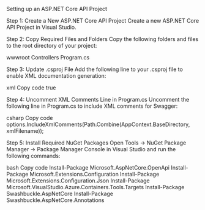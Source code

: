 Setting up an ASP.NET Core API Project

Step 1: Create a New ASP.NET Core API Project
Create a new ASP.NET Core API Project in Visual Studio.

Step 2: Copy Required Files and Folders
Copy the following folders and files to the root directory of your project:

wwwroot
Controllers
Program.cs

Step 3: Update .csproj File
Add the following line to your .csproj file to enable XML documentation generation:

xml
Copy code
<GenerateDocumentationFile>true</GenerateDocumentationFile>

Step 4: Uncomment XML Comments Line in Program.cs
Uncomment the following line in Program.cs to include XML comments for Swagger:

csharp
Copy code
options.IncludeXmlComments(Path.Combine(AppContext.BaseDirectory, xmlFilename));

Step 5: Install Required NuGet Packages
Open Tools -> NuGet Package Manager -> Package Manager Console in Visual Studio and run the following commands:

bash
Copy code
Install-Package Microsoft.AspNetCore.OpenApi
Install-Package Microsoft.Extensions.Configuration
Install-Package Microsoft.Extensions.Configuration.Json
Install-Package Microsoft.VisualStudio.Azure.Containers.Tools.Targets
Install-Package Swashbuckle.AspNetCore
Install-Package Swashbuckle.AspNetCore.Annotations